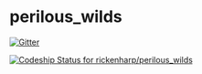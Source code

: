 # perilous_wilds

[![Gitter](https://badges.gitter.im/rickenharp/perilous_wilds.svg)](https://gitter.im/rickenharp/perilous_wilds?utm_source=badge&utm_medium=badge&utm_campaign=pr-badge&utm_content=badge)

[ ![Codeship Status for rickenharp/perilous_wilds](https://codeship.com/projects/3ae06270-fee9-0133-b935-7ab4d9557452/status?branch=master)](https://codeship.com/projects/152641)

